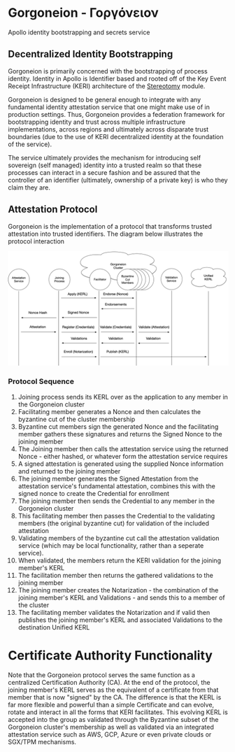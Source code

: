 # Gorgoneion - Γοργόνειον
Apollo identity bootstrapping and secrets service

## Decentralized Identity Bootstrapping
Gorgoneion is primarily concerned with the bootstrapping of process identity.  Identity in Apollo is Identifier based and rooted off of the Key Event Receipt Infrastructure (KERI) architecture of the [Stereotomy](../stereotomy/README.md) module.

Gorgoneion is designed to be general enough to integrate with any fundamental identity attestation service that one might make use of in production settings.  Thus, Gorgoneion provides a federation framework for bootstrapping identity and trust across multiple infrastructure implementations, across regions and ultimately across disparate trust boundaries (due to the use of KERI decentralized identity at the foundation of the service).

The service ultimately provides the mechanism for introducing self sovereign (self managed) identity into a trusted realm so that these processes can interact in a secure fashion and be assured that the controller of an identifier (ultimately, ownership of a private key) is who they claim they are.

## Attestation Protocol

Gorgoneion is the implementation of a protocol that transforms trusted attestation into trusted identifiers.  The diagram below illustrates the protocol interaction

<p><img src="media/gorgoneion-protocol.png" alt="drawing" width="1024"/></p>

### Protocol Sequence

1. Joining process sends its KERL over as the application to any member in the Gorgoneion cluster
2. Facilitating member generates a Nonce and then calculates the byzantine cut of the cluster membership
3. Byzantine cut members sign the generated Nonce and the facilitating member gathers these signatures and returns the Signed Nonce to the joining member
4. The Joining member then calls the attestation service using the returned Nonce - either hashed, or whatever form the attestation service requires
5. A signed attestation is generated using the supplied Nonce information and returned to the joining member
6. The joining member generates the Signed Attestation from the attestation service's fundamental attestation, combines this with the signed nonce to create the Credential for enrollment
7. The joining member then sends the Credential to any member in the Gorgoneion cluster
8. This facilitating member then passes the Credential to the validating members (the original byzantine cut) for validation of the included attestation
9. Validating members of the byzantine cut call the attestation validation service (which may be local functionality, rather than a seperate service).
10. When validated, the members return the KERI validation for the joining member's KERL
11. The facilitation member then returns the gathered validations to the joining member
12. The joining member creates the Notarization - the combination of the joining member's KERL and Validations - and sends this to a member of the cluster
13. The facilitating member validates the Notarization and if valid then publishes the joining member's KERL and associated Validations to the destination Unified KERL

# Certificate Authority Functionality
Note that the Gorgoneion protocol serves the same function as a centralized Certification Authority (CA).  At the end of the protocol, the joining member's KERL serves as the equivalent of a certificate from that member that is now "signed" by the CA.  The difference is that the KERL is far more flexible and powerful than a simple Certificate and can evolve, rotate and interact in all the forms that KERI facilitates.  This evolving KERL is accepted into the group as validated through the Byzantine subset of the Gorgoneion cluster's membership as well as validated via an integrated attestation service such as AWS, GCP, Azure or even private clouds or SGX/TPM mechanisms.
